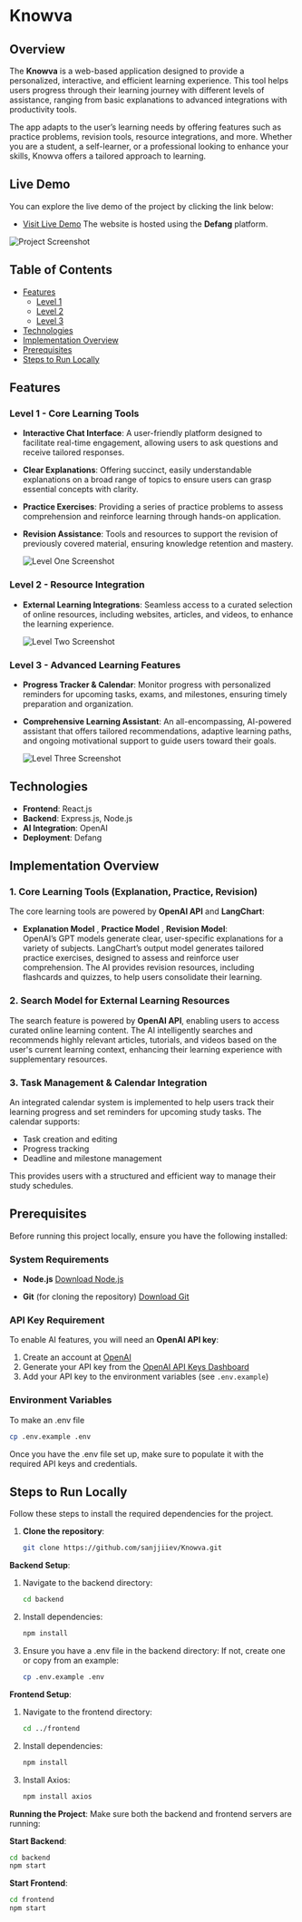 # Knowva

## Overview

The **Knowva** is a web-based application designed to provide a personalized, interactive, and efficient learning experience. This tool helps users progress through their learning journey with different levels of assistance, ranging from basic explanations to advanced integrations with productivity tools. 

The app adapts to the user’s learning needs by offering features such as practice problems, revision tools, resource integrations, and more. Whether you are a student, a self-learner, or a professional looking to enhance your skills, Knowva offers a tailored approach to learning.

## Live Demo

You can explore the live demo of the project by clicking the link below:

- [Visit Live Demo](https://tj2noyhdmenib-frontend--80.prod1b.defang.dev/)
The website is hosted using the **Defang** platform.

![Project Screenshot](images/sample.png)


## Table of Contents

- [Features](#features)
  - [Level 1](#level-1)
  - [Level 2](#level-2)
  - [Level 3](#level-3)
- [Technologies](#technologies)
- [Implementation Overview](#implementation-overview)
- [Prerequisites](#prerequisites)
- [Steps to Run Locally](#steps-to-run-locally)

## Features

### Level 1 - Core Learning Tools
- **Interactive Chat Interface**: A user-friendly platform designed to facilitate real-time engagement, allowing users to ask questions and receive tailored responses.
- **Clear Explanations**: Offering succinct, easily understandable explanations on a broad range of topics to ensure users can grasp essential concepts with clarity.
- **Practice Exercises**: Providing a series of practice problems to assess comprehension and reinforce learning through hands-on application.
- **Revision Assistance**: Tools and resources to support the revision of previously covered material, ensuring knowledge retention and mastery.

  ![Level One Screenshot](images/L1.png)

### Level 2 - Resource Integration
- **External Learning Integrations**: Seamless access to a curated selection of online resources, including websites, articles, and videos, to enhance the learning experience.

  ![Level Two Screenshot](images/L2.png)

### Level 3 - Advanced Learning Features
- **Progress Tracker & Calendar**: Monitor progress with personalized reminders for upcoming tasks, exams, and milestones, ensuring timely preparation and organization.
- **Comprehensive Learning Assistant**: An all-encompassing, AI-powered assistant that offers tailored recommendations, adaptive learning paths, and ongoing motivational support to guide users toward their goals.

  ![Level Three Screenshot](images/L3.png)

## Technologies

- **Frontend**: React.js
- **Backend**: Express.js, Node.js
- **AI Integration**: OpenAI
- **Deployment**: Defang

## Implementation Overview

### 1. Core Learning Tools (Explanation, Practice, Revision)

The core learning tools are powered by **OpenAI API** and **LangChart**:

- **Explanation Model** , **Practice Model** , **Revision Model**:  
  OpenAI’s GPT models generate clear, user-specific explanations for a variety of subjects.
  LangChart’s output model generates tailored practice exercises, designed to assess and reinforce user comprehension. 
  The AI provides revision resources, including flashcards and quizzes, to help users consolidate their learning.


### 2. Search Model for External Learning Resources

The search feature is powered by **OpenAI API**, enabling users to access curated online learning content. The AI intelligently searches and recommends highly relevant articles, tutorials, and videos based on the user's current learning context, enhancing their learning experience with supplementary resources.


### 3. Task Management & Calendar Integration

An integrated calendar system is implemented to help users track their learning progress and set reminders for upcoming study tasks. The calendar supports:

- Task creation and editing  
- Progress tracking  
- Deadline and milestone management  

This provides users with a structured and efficient way to manage their study schedules.

## Prerequisites

Before running this project locally, ensure you have the following installed:

### System Requirements

- **Node.js** 
  [Download Node.js](https://nodejs.org/)
  
- **Git** (for cloning the repository)  [Download Git](https://git-scm.com/)

### API Key Requirement

To enable AI features, you will need an **OpenAI API key**:

1. Create an account at [OpenAI](https://platform.openai.com/signup)
2. Generate your API key from the [OpenAI API Keys Dashboard](https://platform.openai.com/account/api-keys)
3. Add your API key to the environment variables (see `.env.example`)

### Environment Variables
To make an .env file
```bash
cp .env.example .env
```
Once you have the .env file set up, make sure to populate it with the required API keys and credentials.


## Steps to Run Locally
Follow these steps to install the required dependencies for the project.

1. **Clone the repository**:
   ```bash
   git clone https://github.com/sanjjiiev/Knowva.git
   ```
**Backend Setup**:
1. Navigate to the backend directory:
    ```bash
    cd backend
    ```
2. Install dependencies:
    ```bash
    npm install
    ```
3. Ensure you have a .env file in the backend directory:
If not, create one or copy from an example:
   ```bash
   cp .env.example .env
   ```
**Frontend Setup**:
1. Navigate to the frontend directory:
    ```bash
    cd ../frontend
    ```
2. Install dependencies:
    ```bash
    npm install
    ```
3. Install Axios:
    ```bash
    npm install axios
    ```
**Running the Project**:
Make sure both the backend and frontend servers are running:

**Start Backend**:
  ```bash
  cd backend
  npm start
  ```
**Start Frontend**:
```bash
cd frontend
npm start
```
